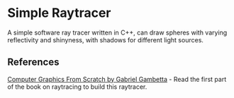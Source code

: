 # Simple Raytracer

A simple software ray tracer written in C++, can draw spheres with varying reflectivity and shinyness, with shadows for different light sources.

## References

[Computer Graphics From Scratch by Gabriel Gambetta](https://gabrielgambetta.com/computer-graphics-from-scratch/) - Read the first part of the book on raytracing to build this raytracer.